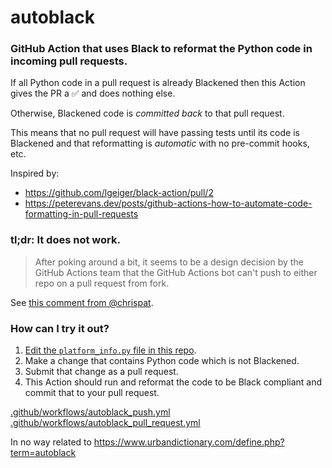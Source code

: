 # autoblack

### GitHub Action that uses Black to reformat the Python code in incoming pull requests.

If all Python code in a pull request is already Blackened then this Action gives the PR a ✅ and does nothing else.

Otherwise, Blackened code is _committed back_ to that pull request.

This means that no pull request will have passing tests until its code is Blackened and that reformatting is _automatic_ with no pre-commit hooks, etc.

Inspired by:
* https://github.com/lgeiger/black-action/pull/2
* https://peterevans.dev/posts/github-actions-how-to-automate-code-formatting-in-pull-requests

### tl;dr: It does not work.

> After poking around a bit, it seems to be a design decision by the GitHub Actions team that the GitHub Actions bot can't push to either repo on a pull request from fork.

See [this comment from @chrispat](https://github.community/t5/GitHub-Actions/Can-t-push-to-forked-repository-on-the-original-repository-s/m-p/35916/highlight/true#M2372).

### How can I try it out?
1. [Edit the `platform_info.py` file in this repo](https://github.com/cclauss/autoblack/edit/master/platform_info.py).
2. Make a change that contains Python code which is not Blackened.
3. Submit that change as a pull request.
4. This Action should run and reformat the code to be Black compliant and commit that to your pull request.

[.github/workflows/autoblack_push.yml](.github/workflows/autoblack_push.yml)
[.github/workflows/autoblack_pull_request.yml](.github/workflows/autoblack_pull_request.yml)

In no way related to https://www.urbandictionary.com/define.php?term=autoblack
